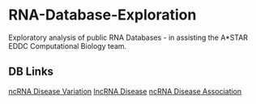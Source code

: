 # RNA-Database-Exploration
Exploratory analysis of public RNA Databases - in assisting the A*STAR EDDC Computational Biology team.

## DB Links
[ncRNA Disease Variation](http://www.liwzlab.cn/ncrnavar/)
[lncRNA Disease](rnanut.net/lncrnadisease/)
[ncRNA Disease Association](http://lilab2.sysu.edu.cn/ncrpheno/)
